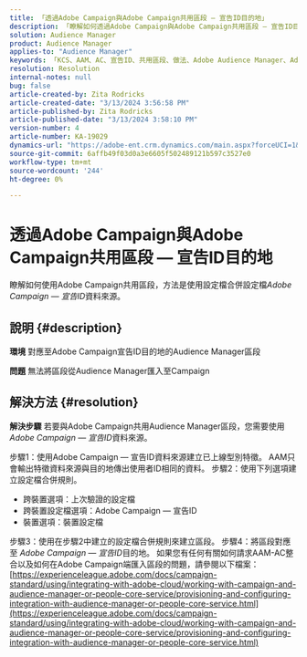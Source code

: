 ```yaml
---
title: 「透過Adobe Campaign與Adobe Campaign共用區段 — 宣告ID目的地」
description: 「瞭解如何透過Adobe Campaign與Adobe Campaign共用區段 — 宣告ID目的地」
solution: Audience Manager
product: Audience Manager
applies-to: "Audience Manager"
keywords: 「KCS、AAM、AC、宣告ID、共用區段、做法、Adobe Audience Manager、Adobe Campaign、宣告ID目的地」
resolution: Resolution
internal-notes: null
bug: false
article-created-by: Zita Rodricks
article-created-date: "3/13/2024 3:56:58 PM"
article-published-by: Zita Rodricks
article-published-date: "3/13/2024 3:58:10 PM"
version-number: 4
article-number: KA-19029
dynamics-url: "https://adobe-ent.crm.dynamics.com/main.aspx?forceUCI=1&pagetype=entityrecord&etn=knowledgearticle&id=fc071c51-52e1-ee11-904d-6045bd0065b6"
source-git-commit: 6affb49f03d0a3e6605f502489121b597c3527e0
workflow-type: tm+mt
source-wordcount: '244'
ht-degree: 0%

---
```


# 透過Adobe Campaign與Adobe Campaign共用區段 — 宣告ID目的地


瞭解如何使用Adobe Campaign共用區段，方法是使用設定檔合併設定檔&#x200B;*Adobe Campaign — 宣告ID*&#x200B;資料來源。

## 說明 {#description}


<b>環境</b>
對應至Adobe Campaign宣告ID目的地的Audience Manager區段

<b>問題</b>
無法將區段從Audience Manager匯入至Campaign


## 解決方法 {#resolution}


<b>解決步驟</b>
若要與Adobe Campaign共用Audience Manager區段，您需要使用*Adobe Campaign — 宣告ID*&#x200B;資料來源。

步驟1：使用Adobe Campaign — 宣告ID資料來源建立已上線型別特徵。
AAM只會輸出特徵資料來源與目的地傳出使用者ID相同的資料。
步驟2：使用下列選項建立設定檔合併規則。

- 跨裝置選項：上次驗證的設定檔
- 跨裝置設定檔選項：Adobe Campaign — 宣告ID
- 裝置選項：裝置設定檔


步驟3：使用在步驟2中建立的設定檔合併規則來建立區段。
步驟4：將區段對應至 *Adobe Campaign — 宣告ID*目的地。
如果您有任何有關如何請求AAM-AC整合以及如何在Adobe Campaign端匯入區段的問題，請參閱以下檔案： [https://experienceleague.adobe.com/docs/campaign-standard/using/integrating-with-adobe-cloud/working-with-campaign-and-audience-manager-or-people-core-service/provisioning-and-configuring-integration-with-audience-manager-or-people-core-service.html](https://experienceleague.adobe.com/docs/campaign-standard/using/integrating-with-adobe-cloud/working-with-campaign-and-audience-manager-or-people-core-service/provisioning-and-configuring-integration-with-audience-manager-or-people-core-service.html)
